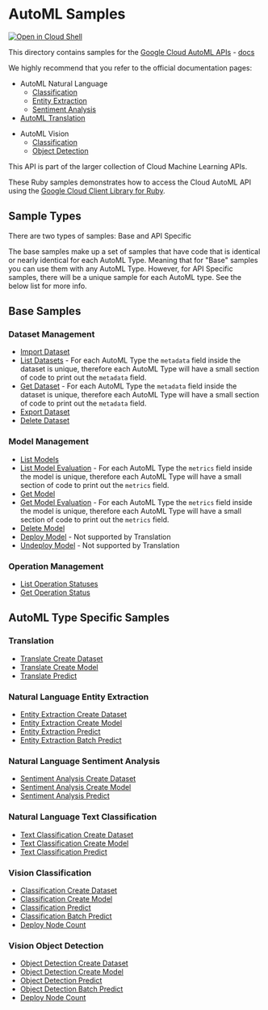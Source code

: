 # AutoML Samples

<a href="https://console.cloud.google.com/cloudshell/open?git_repo=https://github.com/GoogleCloudPlatform/ruby-docs-samples&page=editor&open_in_editor=automl/cloud-client/README.md">
<img alt="Open in Cloud Shell" src ="http://gstatic.com/cloudssh/images/open-btn.png"></a>

This directory contains samples for the [Google Cloud AutoML APIs](https://cloud.google.com/automl/) - [docs](https://cloud.google.com/automl/docs/)

We highly recommend that you refer to the official documentation pages:
* AutoML Natural Language
  * [Classification](https://cloud.google.com/natural-language/automl/docs)
  * [Entity Extraction](https://cloud.google.com/natural-language/automl/entity-analysis/docs)
  * [Sentiment Analysis](https://cloud.google.com/natural-language/automl/sentiment/docs)
* [AutoML Translation](https://cloud.google.com/translate/automl/docs)
<!--* AutoML Video Intelligence
  * [Classification](https://cloud.google.com/video-intelligence/automl/docs)
  * [Object Tracking](https://cloud.google.com/video-intelligence/automl/object-tracking/docs)-->
* AutoML Vision
  * [Classification](https://cloud.google.com/vision/automl/docs)
  <!--* [Edge](https://cloud.google.com/vision/automl/docs/edge-quickstart)-->
  * [Object Detection](https://cloud.google.com/vision/automl/object-detection/docs)
<!--* [AutoML Tables](https://cloud.google.com/automl-tables/docs)-->

This API is part of the larger collection of Cloud Machine Learning APIs.

These Ruby samples demonstrates how to access the Cloud AutoML API
using the [Google Cloud Client Library for Ruby][google-cloud-ruby].

[google-cloud-ruby]: https://github.com/GoogleCloudPlatform/google-cloud-ruby

## Sample Types

There are two types of samples: Base and API Specific

The base samples make up a set of samples that have code that
is identical or nearly identical for each AutoML Type. Meaning that for "Base" samples you can use them with any AutoML
Type. However, for API Specific samples, there will be a unique sample for each AutoML type. See the below list for more info.

## Base Samples

### Dataset Management

* [Import Dataset](import_dataset.rb)
* [List Datasets](list_datasets.rb) - For each AutoML Type the `metadata` field inside the dataset is unique, therefore each AutoML Type will have a
small section of code to print out the `metadata` field.
* [Get Dataset](get_dataset.rb) - For each AutoML Type the `metadata` field inside the dataset is unique, therefore each AutoML Type will have a
small section of code to print out the `metadata` field.
* [Export Dataset](export_dataset.rb)
* [Delete Dataset](delete_dataset.rb)

### Model Management

* [List Models](list_models.rb)
* [List Model Evaluation](list_model_evaluations.rb) - For each AutoML Type the `metrics` field inside the model is unique, therefore each AutoML Type will have a
small section of code to print out the `metrics` field.
* [Get Model](get_model.rb)
* [Get Model Evaluation](get_model_evaluation.rb) - For each AutoML Type the `metrics` field inside the model is unique, therefore each AutoML Type will have a
small section of code to print out the `metrics` field.
* [Delete Model](delete_model.rb)
* [Deploy Model](deploy_model.rb) - Not supported by Translation
* [Undeploy Model](undeploy_model.rb) - Not supported by Translation

### Operation Management

* [List Operation Statuses](list_operation_status.rb)
* [Get Operation Status](get_operation_status.rb)

## AutoML Type Specific Samples

### Translation

* [Translate Create Dataset](translate_create_dataset.rb)
* [Translate Create Model](translate_create_model.rb)
* [Translate Predict](translate_predict.rb)

### Natural Language Entity Extraction

* [Entity Extraction Create Dataset](language_entity_extraction_create_dataset.rb)
* [Entity Extraction Create Model](language_entity_extraction_create_model.rb)
* [Entity Extraction Predict](language_entity_extraction_predict.rb)
* [Entity Extraction Batch Predict](language_batch_predict.rb)

### Natural Language Sentiment Analysis

* [Sentiment Analysis Create Dataset](language_sentiment_analysis_create_dataset.rb)
* [Sentiment Analysis Create Model](language_sentiment_analysis_create_model.rb)
* [Sentiment Analysis Predict](language_sentiment_analysis_predict.rb)

### Natural Language Text Classification

* [Text Classification Create Dataset](language_text_classification_create_dataset.rb)
* [Text Classification Create Model](language_text_classification_create_model.rb)
* [Text Classification Predict](language_text_classification_predict.rb)

### Vision Classification

* [Classification Create Dataset](vision_classification_create_dataset.rb)
* [Classification Create Model](vision_classification_create_model.rb)
* [Classification Predict](vision_classification_predict.rb)
* [Classification Batch Predict](vision_batch_predict.rb)
* [Deploy Node Count](vision_classification_deploy_model_node_count.rb)

### Vision Object Detection

* [Object Detection Create Dataset](vision_object_detection_create_dataset.rb)
* [Object Detection Create Model](vision_object_detection_create_model.rb)
* [Object Detection Predict](vision_object_detection_predict.rb)
* [Object Detection Batch Predict](vision_batch_predict.rb)
* [Deploy Node Count](vision_object_detection_deploy_model_node_count.rb)
